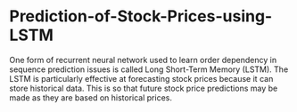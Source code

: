 # Prediction-of-Stock-Prices-using-LSTM

One form of recurrent neural network used to learn order dependency in sequence prediction issues is called Long Short-Term Memory (LSTM). The LSTM is particularly effective at forecasting stock prices because it can store historical data. This is so that future stock price predictions may be made as they are based on historical prices.
